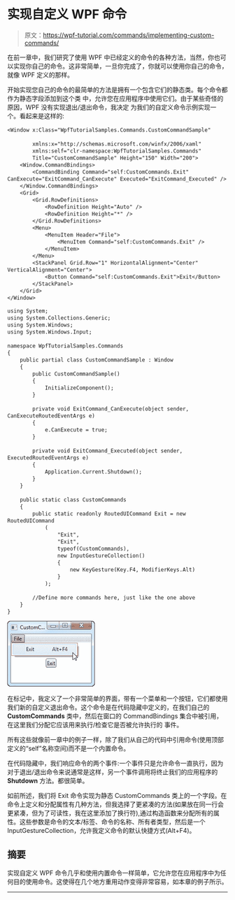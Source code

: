 # 实现自定义 WPF 命令

> 原文：<https://wpf-tutorial.com/commands/implementing-custom-commands/>

在前一章中，我们研究了使用 WPF 中已经定义的命令的各种方法，当然，你也可以实现你自己的命令。这非常简单，一旦你完成了，你就可以使用你自己的命令，就像 WPF 定义的那样。

开始实现您自己的命令的最简单的方法是拥有一个包含它们的静态类。每个命令都作为静态字段添加到这个类 中，允许您在应用程序中使用它们。由于某些奇怪的原因，WPF 没有实现退出/退出命令，我决定 为我们的自定义命令示例实现一个。看起来是这样的:

```
<Window x:Class="WpfTutorialSamples.Commands.CustomCommandSample"

        xmlns:x="http://schemas.microsoft.com/winfx/2006/xaml"
        xmlns:self="clr-namespace:WpfTutorialSamples.Commands"
        Title="CustomCommandSample" Height="150" Width="200">
    <Window.CommandBindings>
        <CommandBinding Command="self:CustomCommands.Exit" CanExecute="ExitCommand_CanExecute" Executed="ExitCommand_Executed" />
    </Window.CommandBindings>
    <Grid>
        <Grid.RowDefinitions>
            <RowDefinition Height="Auto" />
            <RowDefinition Height="*" />
        </Grid.RowDefinitions>
        <Menu>
            <MenuItem Header="File">
                <MenuItem Command="self:CustomCommands.Exit" />
            </MenuItem>
        </Menu>
        <StackPanel Grid.Row="1" HorizontalAlignment="Center" VerticalAlignment="Center">
            <Button Command="self:CustomCommands.Exit">Exit</Button>
        </StackPanel>
    </Grid>
</Window>
```

```
using System;
using System.Collections.Generic;
using System.Windows;
using System.Windows.Input;

namespace WpfTutorialSamples.Commands
{
	public partial class CustomCommandSample : Window
	{
		public CustomCommandSample()
		{
			InitializeComponent();
		}

		private void ExitCommand_CanExecute(object sender, CanExecuteRoutedEventArgs e)
		{
			e.CanExecute = true;
		}

		private void ExitCommand_Executed(object sender, ExecutedRoutedEventArgs e)
		{
			Application.Current.Shutdown();
		}
	}

	public static class CustomCommands
	{
		public static readonly RoutedUICommand Exit = new RoutedUICommand
			(
				"Exit",
				"Exit",
				typeof(CustomCommands),
				new InputGestureCollection()
				{
					new KeyGesture(Key.F4, ModifierKeys.Alt)
				}
			);

		//Define more commands here, just like the one above
	}
}
```

![](img/7a8256e3b505cdee7afb9d06f2ddd9d6.png "An interface using a custom WPF command")

在标记中，我定义了一个非常简单的界面，带有一个菜单和一个按钮，它们都使用我们新的自定义退出命令。这个命令是在代码隐藏中定义的，在我们自己的 **CustomCommands** 类中，然后在窗口的 CommandBindings 集合中被引用，在这里我们分配它应该用来执行/检查它是否被允许执行的 事件。

<input type="hidden" name="IL_IN_ARTICLE">

所有这些就像前一章中的例子一样，除了我们从自己的代码中引用命令(使用顶部定义的“self”名称空间)而不是一个内置命令。

在代码隐藏中，我们响应命令的两个事件:一个事件只是允许命令一直执行，因为对于退出/退出命令来说通常是这样，另一个事件调用将终止我们的应用程序的 **Shutdown** 方法。都很简单。

如前所述，我们将 Exit 命令实现为静态 CustomCommands 类上的一个字段。在命令上定义和分配属性有几种方法，但我选择了更紧凑的方法(如果放在同一行会更紧凑，但为了可读性，我在这里添加了换行符),通过构造函数来分配所有的属性。这些参数是命令的文本/标签、命令的名称、所有者类型，然后是一个 InputGestureCollection，允许我定义命令的默认快捷方式(Alt+F4)。

## 摘要

实现自定义 WPF 命令几乎和使用内置命令一样简单，它允许您在应用程序中为任何目的使用命令。这使得在几个地方重用动作变得非常容易，如本章的例子所示。

* * *